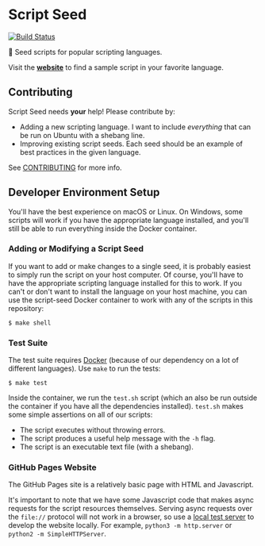 # Script Seed

[![Build Status](https://travis-ci.org/mkasberg/script-seed.svg?branch=master)](https://travis-ci.org/mkasberg/script-seed)

🌱 Seed scripts for popular scripting languages.

Visit the **[website](https://mkasberg.github.io/script-seed/)** to find a
sample script in your favorite language.


## Contributing

Script Seed needs **your** help! Please contribute by:

 * Adding a new scripting language. I want to include _everything_ that can be
   run on Ubuntu with a shebang line.
 * Improving existing script seeds. Each seed should be an example of best
   practices in the given language.

See [CONTRIBUTING](CONTRIBUTING.md) for more info.

## Developer Environment Setup

You'll have the best experience on macOS or Linux. On Windows, some scripts
will work if you have the appropriate language installed, and you'll still be
able to run everything inside the Docker container.

### Adding or Modifying a Script Seed

If you want to add or make changes to a single seed, it is probably easiest
to simply run the script on your host computer. Of course, you'll have to have
the appropriate scripting language installed for this to work. If you can't or
don't want to install the language on your host machine, you can use the
script-seed Docker container to work with any of the scripts in this repository:

    $ make shell

### Test Suite

The test suite requires [Docker](https://www.docker.com/) (because of our
dependency on a lot of different languages). Use `make` to run the tests:

    $ make test

Inside the container, we run the `test.sh` script (which an also be run outside
the container if you have all the dependencies installed). `test.sh` makes some
simple assertions on all of our scripts:

 * The script executes without throwing errors.
 * The script produces a useful help message with the `-h` flag.
 * The script is an executable text file (with a shebang).

### GitHub Pages Website

The GitHub Pages site is a relatively basic page with HTML and Javascript.

It's important to note that we have some Javascript code that makes async
requests for the script resources themselves. Serving async requests over the
`file://` protocol will not work in a browser, so use a
[local test server](https://developer.mozilla.org/en-US/docs/Learn/Common_questions/set_up_a_local_testing_server)
to develop the website locally. For example, `python3 -m http.server` or
`python2 -m SimpleHTTPServer`.
